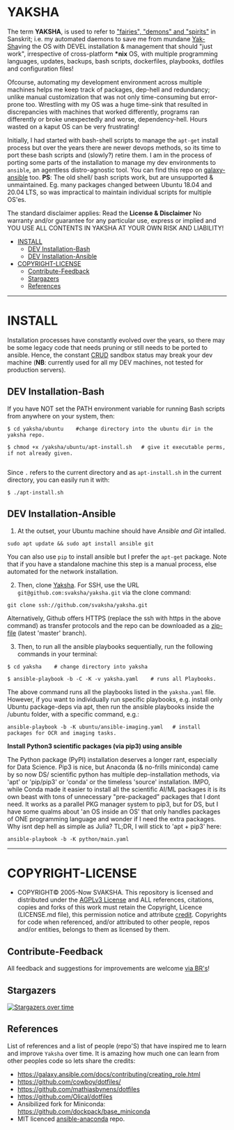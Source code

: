 # YAKSHA

The term __YAKSHA__, is used to refer to ["fairies", "demons" and "spirits"](https://en.wikipedia.org/wiki/Yaksha) in Sanskrit; i.e. my automated daemons to save me from mundane [Yak-Sha](https://en.wiktionary.org/wiki/yak_shaving)ving the OS with DEVEL installation & management that should "just work", irrespective of cross-platform __*nix__ OS, with multiple programming languages, updates, backups, bash scripts, dockerfiles, playbooks, dotfiles and configuration files!

Ofcourse, automating my development environment across multiple machines helps me keep track of packages, dep-hell and redundancy; unlike manual customization that was not only time-consuming but error-prone too. Wrestling with my OS was a huge time-sink that resulted in discrepancies with machines that worked differently, programs ran differently or broke unexpectedly and worse, dependency-hell. Hours wasted on a kaput OS can be very frustrating! 

Initially, I had started with bash-shell scripts to manage the `apt-get` install process but over the years there are newer devops methods, so its time to port these bash scripts and (slowly?) retire them. I am in the process of porting some parts of the installation to manage my dev environments to `ansible`, an agentless distro-agnostic tool. You can find this repo on [galaxy-ansible](https://galaxy.ansible.com/svaksha) too. __PS__: The old shell/ bash scripts work, but are unsupported & unmaintained. Eg. many packages changed between Ubuntu 18.04 and 20.04 LTS, so was impractical to maintain individual scripts for multiple OS'es.

The standard disclaimer applies: Read the __License & Disclaimer__ No warranty and/or guarantee for any particular use, express or implied and YOU USE ALL CONTENTS IN YAKSHA AT YOUR OWN RISK AND LIABILITY!


+ [INSTALL](#install)
   + [DEV Installation-Bash](#dev-installation-bash) 
   + [DEV Installation-Ansible](#dev-installation-ansible)
+ [COPYRIGHT-LICENSE](#copyright-license)
   + [Contribute-Feedback](#contribute-feedback)
   + [Stargazers](#stargazers)
   + [References](#references)
        
        
----

# INSTALL

Installation processes have constantly evolved over the years, so there may be some legacy code that needs pruning or still needs to be ported to ansible. Hence, the constant [CRUD](https://en.wikipedia.org/wiki/Create,_read,_update_and_delete) sandbox status may break your dev machine (__NB__: currently used for all my DEV machines, not tested for production servers). 

## DEV Installation-Bash

If you have NOT set the PATH environment variable for running Bash scripts from anywhere on your system, then:


```
$ cd yaksha/ubuntu    #change directory into the ubuntu dir in the yaksha repo.

$ chmod +x /yaksha/ubuntu/apt-install.sh   # give it executable perms, if not already given.
 
```

Since `.` refers to the current directory and as `apt-install.sh` in the current directory, you can easily run it with:

```
$ ./apt-install.sh  

```

## DEV Installation-Ansible

1. At the outset, your Ubuntu machine should have _Ansible and Git_ intalled.

```
sudo apt update && sudo apt install ansible git
```

You can also use `pip` to install ansible but I prefer the `apt-get` package. Note that if you have a standalone machine this step is a manual process, else automated for the network installation.

2. Then, clone [Yaksha](https://github.com/svaksha/yaksha/). For SSH, use the URL `git@github.com:svaksha/yaksha.git` via the clone command:

```
git clone ssh://github.com/svaksha/yaksha.git
```

Alternatively, Github offers HTTPS (replace the ssh with https in the above command) as transfer protocols and the repo can be downloaded as a [zip-file](https://github.com/svaksha/yaksha/archive/master.zip) (latest 'master' branch). 

3. Then, to run all the ansible playbooks sequentially, run the following commands in your terminal:

```
$ cd yaksha    # change directory into yaksha

$ ansible-playbook -b -C -K -v yaksha.yaml    # runs all Playbooks.

```

The above command runs all the playbooks listed in the `yaksha.yaml` file. However, if you want to individually run specific playbooks, e.g. install only Ubuntu package-deps via apt, then run the ansible playbooks inside the /ubuntu folder, with a specific command, e.g.: 


```
ansible-playbook -b -K ubuntu/ansible-imaging.yaml   # install packages for OCR and imaging tasks.
```


__Install Python3 scientific packages (via pip3) using ansible__

The Python package (PyPI) installation deserves a longer rant, especially for Data Science. Pip3 is nice, but Anaconda (& no-frills miniconda) came by so now DS/ scientific python has multiple dep-installation methods, via 'apt' or 'pip/pip3' or 'conda' or the timeless 'source' installation. IMPO, while Conda made it easier to install all the scientific AI/ML packages it is its own beast with tons of unnecessary "pre-packaged" packages that I dont need. It works as a parallel PKG manager system to pip3, but for DS, but I have some qualms about 'an OS inside an OS' that only handles packages of ONE programming language and wonder if I need the extra packages. Why isnt dep hell as simple as Julia? TL;DR, I will stick to 'apt + pip3' here:

```
ansible-playbook -b -K python/main.yaml
```

----


# COPYRIGHT-LICENSE

+ COPYRIGHT© 2005-Now SVAKSHA. This repository is licensed and distributed under the [AGPLv3 License](http://www.gnu.org/licenses/agpl-3.0.html) and ALL references, citations, copies and forks of this work must retain the Copyright, Licence (LICENSE.md file), this permission notice and attribute [credit](https://en.wikipedia.org/wiki/Creative_Commons_license#Attribution). Copyrights for code when referenced, and/or attributed to other people, repos and/or entities, belongs to them as licensed by them. 


## Contribute-Feedback
All feedback and suggestions for improvements are welcome [via BR's](https://github.com/svaksha/yaksha/issues)!

## Stargazers
[![Stargazers over time](https://starchart.cc/svaksha/yaksha.svg)](https://starchart.cc/svaksha/yaksha)
   
   
## References
List of references and a list of people (repo'S) that have inspired me to learn and improve `Yaksha` over time. It is amazing how much one can learn from other peoples code so lets share the credits: 

+ https://galaxy.ansible.com/docs/contributing/creating_role.html
+ https://github.com/cowboy/dotfiles/
+ https://github.com/mathiasbynens/dotfiles
+ https://github.com/Olical/dotfiles
+ Ansibilized fork for Miniconda: https://github.com/dockpack/base_miniconda
+ MIT licenced [ansible-anaconda](https://github.com/andrewrothstein/ansible-anaconda) repo.

